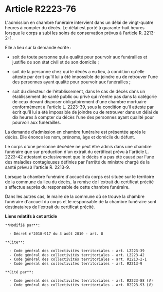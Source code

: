 # Article R2223-76

L'admission en chambre funéraire intervient dans un délai de vingt-quatre heures à compter du décès. Le délai est porté à
quarante-huit heures lorsque le corps a subi les soins de conservation prévus à l'article R. 2213-2-1. 

Elle a lieu sur la demande écrite :

- soit de toute personne qui a qualité pour pourvoir aux funérailles et justifie de son état civil et de son domicile ;

- soit de la personne chez qui le décès a eu lieu, à condition qu'elle atteste par écrit qu'il lui a été impossible de
joindre ou de retrouver l'une des personnes ayant qualité pour pourvoir aux funérailles ;

- soit du directeur de l'établissement, dans le cas de décès dans un établissement de santé public ou privé qui n'entre pas
dans la catégorie de ceux devant disposer obligatoirement d'une chambre mortuaire conformément à l'article L. 2223-39, sous
la condition qu'il atteste par écrit qu'il lui a été impossible de joindre ou de retrouver dans un délai de dix heures à
compter du décès l'une des personnes ayant qualité pour pourvoir aux funérailles. 

La demande d'admission en chambre funéraire est présentée après le décès. Elle énonce les nom, prénoms, âge et domicile du
défunt. 

Le corps d'une personne décédée ne peut être admis dans une chambre funéraire que sur production d'un extrait du certificat
prévu à l'article L. 2223-42 attestant exclusivement que le décès n'a pas été causé par l'une des maladies contagieuses
définies par l'arrêté du ministre chargé de la santé prévu à l'article R. 2213-9.

Lorsque la chambre funéraire d'accueil du corps est située sur le territoire de la commune du lieu du décès, la remise de
l'extrait du certificat précité s'effectue auprès du responsable de cette chambre funéraire. 

Dans les autres cas, le maire de la commune où se trouve la chambre funéraire d'accueil du corps et le responsable de la
chambre funéraire sont destinataires de l'extrait du certificat précité.

**Liens relatifs à cet article**

	**Modifié par**:

	  - Décret n°2010-917 du 3 août 2010 - art. 8

	**Cite**:

	  - Code général des collectivités territoriales - art. L2223-39
	  - Code général des collectivités territoriales - art. L2223-42
	  - Code général des collectivités territoriales - art. R2213-2-1
	  - Code général des collectivités territoriales - art. R2213-9

	**Cité par**:

	  - Code général des collectivités territoriales - art. R2223-88 (V)
	  - Code général des collectivités territoriales - art. R2223-93 (V)
